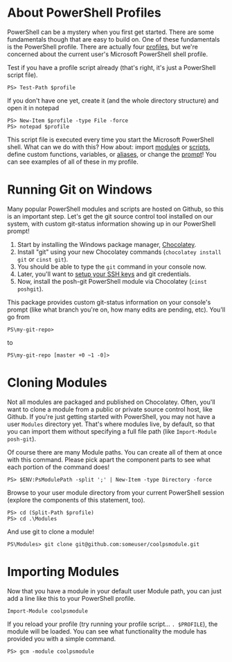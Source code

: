 # About PowerShell Profiles
PowerShell can be a mystery when you first get started. There are some fundamentals though that are easy to build on. One of these fundamentals is the PowerShell profile. There are actually four [profiles][1], but we're concerned about the current user's Microsoft PowerShell shell profile.

Test if you have a profile script already (that's right, it's just a PowerShell script file). 

    PS> Test-Path $profile
    
If you don't have one yet, create it (and the whole directory structure) and open it in notepad

    PS> New-Item $profile -type File -force
    PS> notepad $profile
    
This script file is executed every time you start the Microsoft PowerShell shell. What can we do with this? How about: import [modules][2] or [scripts][3], define custom functions, variables, or [aliases][4], or change the [prompt][5]! You can see examples of all of these in my profile.

# Running Git on Windows
Many popular PowerShell modules and scripts are hosted on Github, so this is an important step. Let's get the git source control tool installed on our system, with custom git-status information showing up in our PowerShell prompt!

1. Start by installing the Windows package manager, [Chocolatey][6].
1. Install "git" using your new Chocolatey commands (`chocolatey install git` or `cinst git`).
1. You should be able to type the `git` command in your console now.
1. Later, you'll want to [setup your SSH keys][7] and git credentials.
1. Now, install the posh-git PowerShell module via Chocolatey (`cinst poshgit`).

This package provides custom git-status information on your console's prompt (like what branch you're on, how many edits are pending, etc). You'll go from

    PS\my-git-repo> 
    
to 

    PS\my-git-repo [master +0 ~1 -0]>

# Cloning Modules
Not all modules are packaged and published on Chocolatey. Often, you'll want to clone a module from a public or private source control host, like Github. If you're just getting started with PowerShell, you may not have a user `Modules` directory yet. That's where modules live, by default, so that you can import them without specifying a full file path (like `Import-Module posh-git`).

Of course there are many Module paths. You can create all of them at once with this command. Please pick apart the component parts to see what each portion of the command does!

    PS> $ENV:PsModulePath -split ';' | New-Item -type Directory -force

Browse to your user module directory from your current PowerShell session (explore the components of this statement, too).

    PS> cd (Split-Path $profile)
    PS> cd .\Modules

And use git to clone a module!

    PS\Modules> git clone git@github.com:someuser/coolpsmodule.git

# Importing Modules
Now that you have a module in your default user Module path, you can just add a line like this to your PowerShell profile.

    Import-Module coolpsmodule
    
If you reload your profile (try running your profile script... `. $PROFILE`), the module will be loaded. You can see what functionality the module has provided you with a simple command.

    PS> gcm -module coolpsmodule


 [1]: http://msdn.microsoft.com/en-us/library/bb613488.aspx
 [2]: http://msdn.microsoft.com/en-us/library/dd878324.aspx
 [3]: http://technet.microsoft.com/en-us/library/ee176949.aspx
 [4]: http://technet.microsoft.com/en-us/library/ee176913.aspx
 [5]: http://technet.microsoft.com/en-us/library/dd347633.aspx
 [6]: http://chocolatey.org
 [7]: http://help.github.com/win-set-up-git/
